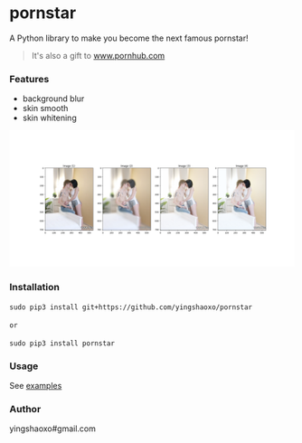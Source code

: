 # pornstar

A Python library to make you become the next famous pornstar!

> It's also a gift to www.pornhub.com


### Features
* background blur
* skin smooth
* skin whitening

![show](https://github.com/yingshaoxo/pornstar/raw/master/show.png)


### Installation
```
sudo pip3 install git+https://github.com/yingshaoxo/pornstar

or 

sudo pip3 install pornstar
```


### Usage
See [examples](https://github.com/yingshaoxo/pornstar/tree/master/example)


### Author

yingshaoxo#gmail.com
